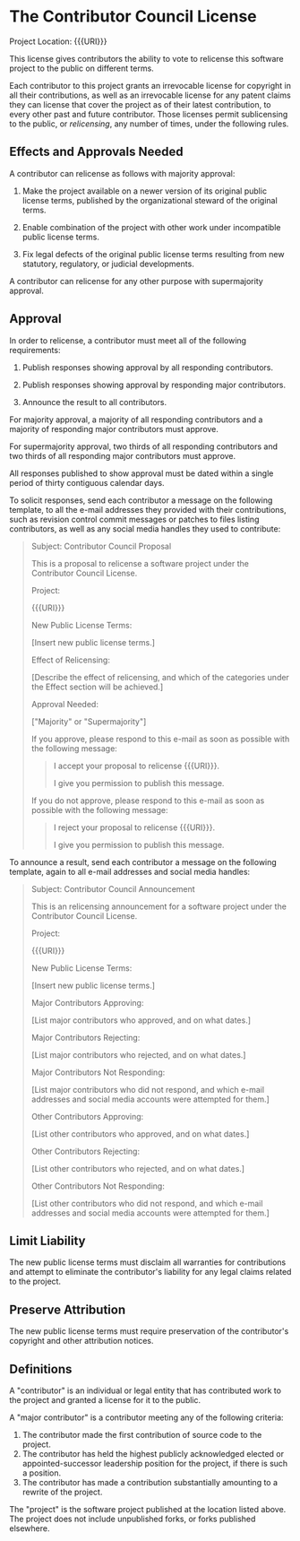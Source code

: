 # The Contributor Council License

Project Location: {{{URI}}}

This license gives contributors the ability to vote to relicense this software project to the public on different terms.

Each contributor to this project grants an irrevocable license for copyright in all their contributions, as well as an irrevocable license for any patent claims they can license that cover the project as of their latest contribution, to every other past and future contributor.  Those licenses permit sublicensing to the public, or _relicensing_, any number of times, under the following rules.

## Effects and Approvals Needed

A contributor can relicense as follows with majority approval:

1.  Make the project available on a newer version of its original public license terms, published by the organizational steward of the original terms.

2.  Enable combination of the project with other work under incompatible public license terms.

3.  Fix legal defects of the original public license terms resulting from new statutory, regulatory, or judicial developments.

A contributor can relicense for any other purpose with supermajority approval.

## Approval

In order to relicense, a contributor must meet all of the following requirements:

1.  Publish responses showing approval by all responding contributors.

2.  Publish responses showing approval by responding major contributors.

3.  Announce the result to all contributors.

For majority approval, a majority of all responding contributors and a majority of responding major contributors must approve.

For supermajority approval, two thirds of all responding contributors and two thirds of all responding major contributors must approve.

All responses published to show approval must be dated within a single period of thirty contiguous calendar days.

To solicit responses, send each contributor a message on the following template, to all the e-mail addresses they provided with their contributions, such as revision control commit messages or patches to files listing contributors, as well as any social media handles they used to contribute:

> Subject: Contributor Council Proposal
>
> This is a proposal to relicense a software project under the Contributor Council License.
>
> Project:
>
> {{{URI}}}
>
> New Public License Terms:
>
> [Insert new public license terms.]
>
> Effect of Relicensing:
>
> [Describe the effect of relicensing, and which of the categories under the Effect section will be achieved.]
>
> Approval Needed:
>
> ["Majority" or "Supermajority"]
>
> If you approve, please respond to this e-mail as soon as possible with the following message:
>
> > I accept your proposal to relicense {{{URI}}}.
> >
> >  I give you permission to publish this message.
>
> If you do not approve, please respond to this e-mail as soon as possible with the following message:
>
> > I reject your proposal to relicense {{{URI}}}.
> >
> > I give you permission to publish this message.

To announce a result, send each contributor a message on the following template, again to all e-mail addresses and social media handles:

> Subject: Contributor Council Announcement
> 
> This is an relicensing announcement for a software project under the Contributor Council License.
> 
> Project:
> 
> {{{URI}}}
> 
> New Public License Terms:
> 
> [Insert new public license terms.]
> 
> Major Contributors Approving:
> 
> [List major contributors who approved, and on what dates.]
> 
> Major Contributors Rejecting:
> 
> [List major contributors who rejected, and on what dates.]
> 
> Major Contributors Not Responding:
> 
> [List major contributors who did not respond, and which e-mail addresses and social media accounts were attempted for them.]
> 
> Other Contributors Approving:
> 
> [List other contributors who approved, and on what dates.]
> 
> Other Contributors Rejecting:
> 
> [List other contributors who rejected, and on what dates.]
> 
> Other Contributors Not Responding:
> 
> [List other contributors who did not respond, and which e-mail addresses and social media accounts were attempted for them.]

## Limit Liability

The new public license terms must disclaim all warranties for contributions and attempt to eliminate the contributor's liability for any legal claims related to the project.

## Preserve Attribution

The new public license terms must require preservation of the contributor's copyright and other attribution notices.

## Definitions

A "contributor" is an individual or legal entity that has contributed work to the project and granted a license for it to the public.

A "major contributor" is a contributor meeting any of the following criteria:

1.  The contributor made the first contribution of source code to the project.
2.  The contributor has held the highest publicly acknowledged elected or appointed-successor leadership position for the project, if there is such a position.
3.  The contributor has made a contribution substantially amounting to a rewrite of the project.

The "project" is the software project published at the location listed above.  The project does not include unpublished forks, or forks published elsewhere.
